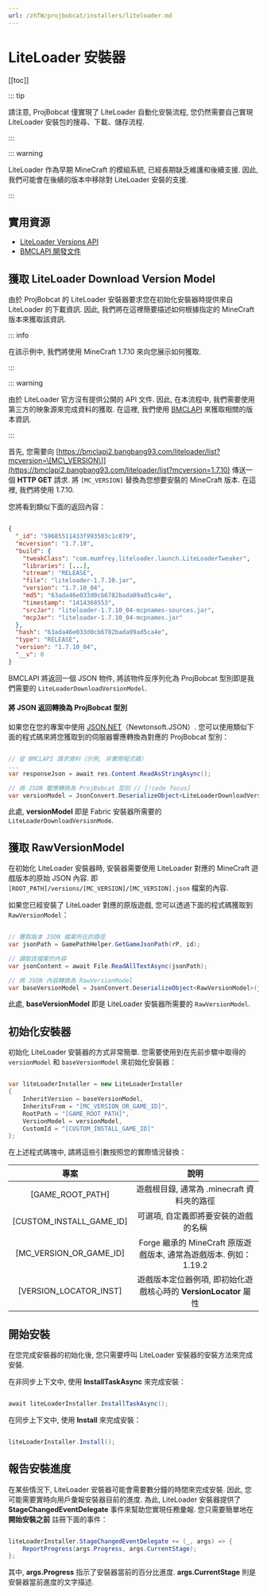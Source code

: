 ```yaml
---
url: /zhTW/projbobcat/installers/liteloader.md
---
```

# LiteLoader 安裝器

\[\[toc]]

::: tip

請注意, ProjBobcat 僅實現了 LiteLoader 自動化安裝流程, 您仍然需要自己實現 LiteLoader 安裝包的搜尋、下載、儲存流程.

:::

::: warning

LiteLoader 作為早期 MineCraft 的模組系統, 已經長期缺乏維護和後續支援.
因此, 我們可能會在後續的版本中移除對 LiteLoader 安裝的支援.

:::

## 實用資源

* [LiteLoader Versions API](https://dl.liteloader.com/versions/versions.json)
* [BMCLAPI 開發文件](https://bmclapidoc.bangbang93.com/)

## 獲取 LiteLoader Download Version Model

由於 ProjBobcat 的 LiteLoader 安裝器要求您在初始化安裝器時提供來自 LiteLoader 的下載資訊.
因此, 我們將在這裡簡要描述如何根據指定的 MineCraft 版本來獲取該資訊.

::: info

在該示例中, 我們將使用 MineCraft 1.7.10 來向您展示如何獲取.

:::

::: warning

由於 LiteLoader 官方沒有提供公開的 API 文件. 因此, 在本流程中, 我們需要使用第三方的映象源來完成資料的獲取.
在這裡, 我們使用 [BMCLAPI](https://bmclapidoc.bangbang93.com/) 來獲取相關的版本資訊.

:::

首先, 您需要向 [https://bmclapi2.bangbang93.com/liteloader/list?mcversion=\[MC\_VERSION\]](https://bmclapi2.bangbang93.com/liteloader/list?mcversion=1.7.10) 傳送一個 **HTTP GET** 請求.
將 `[MC_VERSION]` 替換為您想要安裝的 MineCraft 版本. 在這裡, 我們將使用 1.7.10.

您將看到類似下面的返回內容：

```json

{
  "_id": "59685511433f993503c1c879",
  "mcversion": "1.7.10",
  "build": {
    "tweakClass": "com.mumfrey.liteloader.launch.LiteLoaderTweaker",
    "libraries": [...],
    "stream": "RELEASE",
    "file": "liteloader-1.7.10.jar",
    "version": "1.7.10_04",
    "md5": "63ada46e033d0cb6782bada09ad5ca4e",
    "timestamp": "1414368553",
    "srcJar": "liteloader-1.7.10_04-mcpnames-sources.jar",
    "mcpJar": "liteloader-1.7.10_04-mcpnames.jar"
  },
  "hash": "63ada46e033d0cb6782bada09ad5ca4e",
  "type": "RELEASE",
  "version": "1.7.10_04",
  "__v": 0
}

```

BMCLAPI 將返回一個 JSON 物件, 將該物件反序列化為 ProjBobcat 型別即是我們需要的 `LiteLoaderDownloadVersionModel`.

#### 將 JSON 返回轉換為 ProjBobcat 型別

如果您在您的專案中使用 [JSON.NET](https://www.newtonsoft.com/json)（Newtonsoft.JSON）.
您可以使用類似下面的程式碼來將您獲取到的伺服器響應轉換為對應的 ProjBobcat 型別：

```c#

// 從 BMCLAPI 請求資料（示例, 非實際程式碼）
...
var responseJson = await res.Content.ReadAsStringAsync();

// 將 JSON 響應轉換為 ProjBobcat 型別 // [!code focus]
var versionModel = JsonConvert.DeserializeObject<LiteLoaderDownloadVersionModel>(responseJson); // [!code focus]

```

此處, **versionModel** 即是 Fabric 安裝器所需要的 `LiteLoaderDownloadVersionMode`.

## 獲取 RawVersionModel

在初始化 LiteLoader 安裝器時, 安裝器需要使用 LiteLoader 對應的 MineCraft 遊戲版本的原始 JSON 內容.
即 `[ROOT_PATH]/versions/[MC_VERSION]/[MC_VERSION].json` 檔案的內容.

如果您已經安裝了 LiteLoader 對應的原版遊戲, 您可以透過下面的程式碼獲取到 `RawVersionModel`：

```c#

// 獲取版本 JSON 檔案所在的路徑
var jsonPath = GamePathHelper.GetGameJsonPath(rP, id);

// 讀取該檔案的內容
var jsonContent = await File.ReadAllTextAsync(jsonPath);

// 將 JSON 內容轉換為 RawVersionModel
var baseVersionModel = JsonConvert.DeserializeObject<RawVersionModel>(jsonContent);

```

此處, **baseVersionModel** 即是 LiteLoader 安裝器所需要的 `RawVersionModel`.

## 初始化安裝器

初始化 LiteLoader 安裝器的方式非常簡單.
您需要使用到在先前步驟中取得的 `versionModel` 和 `baseVersionModel` 來初始化安裝器：

```c#

var liteLoaderInstaller = new LiteLoaderInstaller
{
    InheritVersion = baseVersionModel,
    InheritsFrom = "[MC_VERSION_OR_GAME_ID]",
    RootPath = "[GAME_ROOT_PATH]",
    VersionModel = versionModel,
    CustomId = "[CUSTOM_INSTALL_GAME_ID]"
};

```

在上述程式碼塊中, 請將這些引數按照您的實際情況替換：

|                 專案                  |                      說明                       |
|:-----------------------------------:|:---------------------------------------------:|
|          \[GAME\_ROOT\_PATH]           |          遊戲根目錄, 通常為 .minecraft 資料夾的路徑          |
|      \[CUSTOM\_INSTALL\_GAME\_ID]       |              可選項, 自定義即將要安裝的遊戲的名稱               |
|       \[MC\_VERSION\_OR\_GAME\_ID]       | Forge 繼承的 MineCraft 原版遊戲版本, 通常為遊戲版本. 例如：1.19.2  |
|       \[VERSION\_LOCATOR\_INST]        |  遊戲版本定位器例項, 即初始化遊戲核心時的 **VersionLocator** 屬性   |

## 開始安裝

在您完成安裝器的初始化後, 您只需要呼叫 LiteLoader 安裝器的安裝方法來完成安裝.

在非同步上下文中, 使用 **InstallTaskAsync** 來完成安裝：

```c#

await liteLoaderInstaller.InstallTaskAsync();

```

在同步上下文中, 使用 **Install** 來完成安裝：

```c#

liteLoaderInstaller.Install();

```

## 報告安裝進度

在某些情況下, LiteLoader 安裝器可能會需要數分鐘的時間來完成安裝.
因此, 您可能需要實時向用戶彙報安裝器目前的進度.
為此, LiteLoader 安裝器提供了 **StageChangedEventDelegate** 事件來幫助您實現任務彙報.
您只需要簡單地在 **開始安裝之前** 註冊下面的事件：

```c#

liteLoaderInstaller.StageChangedEventDelegate += (_, args) => {
    ReportProgress(args.Progress, args.CurrentStage);
};

```

其中,  **args.Progress** 指示了安裝器當前的百分比進度. **args.CurrentStage** 則是安裝器當前進度的文字描述.

